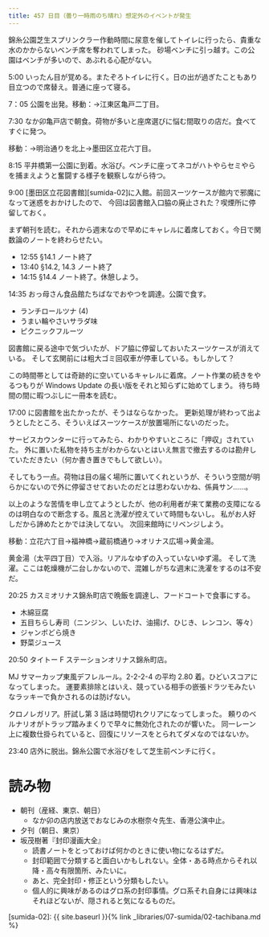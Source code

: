 ```yaml
---
title: 457 日目（曇り一時雨のち晴れ）想定外のイベントが発生
---
```


錦糸公園芝生スプリンクラー作動時間に尿意を催してトイレに行ったら、貴重な水のかからないベンチ席を奪われてしまった。
砂場ベンチに引っ越す。この公園はベンチが多いので、あぶれる心配がない。

5:00 いったん目が覚める。またぞろトイレに行く。日の出が過ぎたこともあり目立つので席替え。普通に座って寝る。

7：05 公園を出発。移動：→江東区亀戸二丁目。

7:30 なか卯亀戸店で朝食。荷物が多いと座席選びに悩む間取りの店だ。食べてすぐに発つ。

移動：→明治通りを北上→墨田区立花六丁目。

8:15 平井橋第一公園に到着。水浴び。ベンチに座ってネコがハトやらセミやらを捕まえようと奮闘する様子を観察しながら待つ。

9:00 [墨田区立花図書館][sumida-02]に入館。前回スーツケースが館内で邪魔になって迷惑をおかけしたので、
今回は図書館入口脇の廃止された？喫煙所に停留しておく。

まず朝刊を読む。それから週末なので早めにキャレルに着席しておく。今日で関数論のノートを終わらせたい。

* 12:55 §14.1 ノート終了
* 13:40 §14.2, 14.3 ノート終了
* 14:15 §14.4 ノート終了。休憩しよう。

14:35 おっ母さん食品館たちばなでおやつを調達。公園で食す。
* ランチロールツナ (4)
* うまい輪やさいサラダ味
* ピクニックフルーツ

図書館に戻る途中で気づいたが、ドア脇に停留しておいたスーツケースが消えている。
そして玄関前には粗大ゴミ回収車が停車している。もしかして？

この時間帯としては奇跡的に空いているキャレルに着席。ノート作業の続きをやるつもりが
Windows Update の長い版をそれと知らずに始めてしまう。
待ち時間の間に暇つぶしに一冊本を読む。

17:00 に図書館を出たかったが、そうはならなかった。
更新処理が終わって出ようとしたところ、そういえばスーツケースが放置場所にないのだった。

サービスカウンターに行ってみたら、わかりやすいところに「押収」されていた。
外に置いた私物を持ち主がわからないとはいえ無言で撤去するのは勘弁していただきたい（何か書き置きでもして欲しい）。

そしてもう一点。荷物は目の届く場所に置いてくれというが、そういう空間が明らかにないので外に停留させておいたのだとは思わないかね、係員サン……。

以上のような苦情を申し立てようとしたが、他の利用者が来て業務の支障になるのは明白なので断念する。風呂と洗濯が控えていて時間もないし。
私がお人好しだから諦めたとかでは決してない。
次回来館時にリベンジしよう。

移動：立花六丁目→福神橋→蔵前橋通り→オリナス広場→黄金湯。

黄金湯（太平四丁目）で入浴。リアルなゆずの入っていないゆず湯。
そして洗濯。ここは乾燥機が二台しかないので、混雑しがちな週末に洗濯をするのは不安だ。

20:25 カスミオリナス錦糸町店で晩飯を調達し、フードコートで食事にする。
* 木綿豆腐
* 五目ちらし寿司（ニンジン、しいたけ、油揚げ、ひじき、レンコン、等々）
* ジャンボどら焼き
* 野菜ジュース

20:50 タイトー F ステーションオリナス錦糸町店。

MJ サマーカップ東風デフレルール。2-2-2-4 の平均 2.80 着。ひどいスコアになってしまった。
運要素排除とはいえ、競っている相手の嵌張ドラツモみたいなラッキーで負かされるのは防げない。

クロノレガリア。肝試し第 3 話は時間切れクリアになってしまった。
頼りのベルナリオがトラップ踏みまくりで早々に無効化されたのが響いた。
同一レーン上に複数仕掛られていると、回復にリソースをとられてダメなのではないか。

23:40 店外に脱出。錦糸公園で水浴びをして芝生前ベンチに行く。

# 読み物

* 朝刊（産経、東京、朝日）
  * なか卯の店内放送でおなじみの水樹奈々先生、香港公演中止。
* 夕刊（朝日、東京）
* 坂茂樹著『封印漫画大全』
  * 読書ノートをとっておけば何かのときに使い物になるはずだ。
  * 封印範囲で分類すると面白いかもしれない。全体・ある時点からそれ以降・高々有限箇所、みたいに。
  * あと、完全封印・修正という分類もしたい。
  * 個人的に興味があるのはグロ系の封印事情。グロ系それ自身には興味はそれほどないが、隠されると気になるものだ。

[sumida-02]: {{ site.baseurl }}{% link _libraries/07-sumida/02-tachibana.md %}
